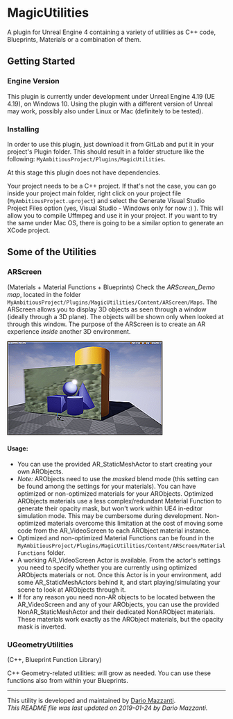 MagicUtilities
=======

A plugin for Unreal Engine 4 containing a variety of utilities as C++ code, Blueprints, Materials or a combination of them.

## Getting Started

### Engine Version

This plugin is currently under development under Unreal Engine 4.19 (UE 4.19), on Windows 10.
Using the plugin with a different version of Unreal may work, possibly also under Linux or Mac (definitely to be tested).

### Installing

In order to use this plugin, just download it from GitLab and put it in your project's Plugin folder. This should result in a folder structure like the following: `MyAmbitiousProject/Plugins/MagicUtilities`.

At this stage this plugin does not have dependencies.


Your project needs to be a C++ project. 
If that's not the case, you can go inside your project main folder, right click on your project file (`MyAmbitiousProject.uproject`) and select the Generate Visual Studio Project Files option (yes, Visual Studio - Windows only for now :) ). This will allow you to compile Uffmpeg and use it in your project.
If you want to try the same under Mac OS, there is going to be a similar option to generate an XCode project.

## Some of the Utilities

### ARScreen
(Materials + Material Functions + Blueprints)
Check the *ARScreen_Demo map*, located in the folder `MyAmbitiousProject/Plugins/MagicUtilities/Content/ARScreen/Maps`.
The ARScreen allows you to display 3D objects as seen through a window (ideally through a 3D plane). The objects will be shown only when looked at through this window. The purpose of the ARScreen is to create an AR experience _inside_ another 3D environment.

![](Documentation/Imgs/ARScreen.gif)

#### Usage:
- You can use the provided AR_StaticMeshActor to start creating your own ARObjects.
- _Note:_ ARObjects need to use the *masked* blend mode (this setting can be found among the settings for your materials). You can have optimized or non-optimized materials for your ARObjects. Optimized ARObjects materials use a less complex/redundant Material Function to generate their opacity mask, but won't work within UE4 in-editor simulation mode. This may be cumbersome during development. Non-optimized materials overcome this limitation at the cost of moving some code from the AR_VideoScreen to each ARObject material instance.
- Optimized and non-optimized Material Functions can be found in the `MyAmbitiousProject/Plugins/MagicUtilities/Content/ARScreen/MaterialFunctions` folder.
- A working AR_VideoScreen Actor is available. From the actor's settings you need to specify whether you are currently using optimized ARObjects materials or not. Once this Actor is in your environment, add some AR_StaticMeshActors behind it, and start playing/simulating your scene to look at ARObjects through it.
- If for any reason you need non-AR objects to be located between the AR_VideoScreen and any of your ARObjects, you can use the provided NonAR_StaticMeshActor and their dedicated NonARObject materials. These materials work exactly as the ARObject materials, but the opacity mask is inverted. 

### UGeometryUtilities
(C++, Blueprint Function Library)

C++ Geometry-related utilities: will grow as needed. You can use these functions also from within your Blueprints.


___
This utility is developed and maintained by [Dario Mazzanti](https://www.dariomazzanti.com).  
*This README file was last updated on 2019-01-24 by Dario Mazzanti.*

